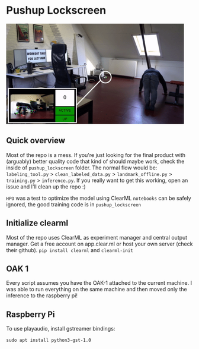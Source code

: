 # Pushup Lockscreen

![pushup lockscreen](img/final_result_small.gif)

## Quick overview

Most of the repo is a mess. If you're just looking for the final product with (arguably) better quality code that kind of should maybe work, check the inside of `pushup_lockscreen` folder. The normal flow would be: `labeling_tool.py` > `clean_labeled_data.py` > `landmark_offline.py` > `training.py` > `inference.py`. If you really want to get this working, open an issue and I'll clean up the repo :)

`HPO` was a test to optimize the model using ClearML
`notebooks` can be safely ignored, the good training code is in `pushup_lockscreen`

## Initialize clearml
Most of the repo uses ClearML as experiment manager and central output manager. Get a free account on app.clear.ml or host your own server (check their github).
`pip install clearml`
and
`clearml-init`

## OAK 1
Every script assumes you have the OAK-1 attached to the current machine. I was able to run everything on the same machine and then moved only the inference to the raspberry pi!

## Raspberry Pi
To use playaudio, install gstreamer bindings:
```
sudo apt install python3-gst-1.0
```